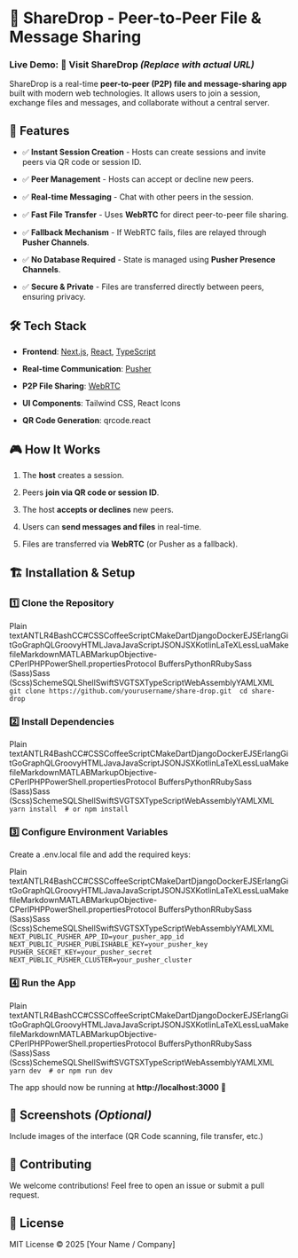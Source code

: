 📂 ShareDrop - Peer-to-Peer File & Message Sharing
==================================================

### Live Demo: 🔗 Visit ShareDrop _(Replace with actual URL)_

ShareDrop is a real-time **peer-to-peer (P2P) file and message-sharing app** built with modern web technologies. It allows users to join a session, exchange files and messages, and collaborate without a central server.

🚀 Features
-----------

*   ✅ **Instant Session Creation** - Hosts can create sessions and invite peers via QR code or session ID.
    
*   ✅ **Peer Management** - Hosts can accept or decline new peers.
    
*   ✅ **Real-time Messaging** - Chat with other peers in the session.
    
*   ✅ **Fast File Transfer** - Uses **WebRTC** for direct peer-to-peer file sharing.
    
*   ✅ **Fallback Mechanism** - If WebRTC fails, files are relayed through **Pusher Channels**.
    
*   ✅ **No Database Required** - State is managed using **Pusher Presence Channels**.
    
*   ✅ **Secure & Private** - Files are transferred directly between peers, ensuring privacy.
    

🛠️ Tech Stack
--------------

*   **Frontend**: [Next.js](https://nextjs.org/), [React](https://react.dev/), [TypeScript](https://www.typescriptlang.org/)
    
*   **Real-time Communication**: [Pusher](https://pusher.com/)
    
*   **P2P File Sharing**: [WebRTC](https://webrtc.org/)
    
*   **UI Components**: Tailwind CSS, React Icons
    
*   **QR Code Generation**: qrcode.react
    

🎮 How It Works
---------------

1.  The **host** creates a session.
    
2.  Peers **join via QR code or session ID**.
    
3.  The host **accepts or declines** new peers.
    
4.  Users can **send messages and files** in real-time.
    
5.  Files are transferred via **WebRTC** (or Pusher as a fallback).
    

🏗️ Installation & Setup
------------------------

### **1️⃣ Clone the Repository**

Plain textANTLR4BashCC#CSSCoffeeScriptCMakeDartDjangoDockerEJSErlangGitGoGraphQLGroovyHTMLJavaJavaScriptJSONJSXKotlinLaTeXLessLuaMakefileMarkdownMATLABMarkupObjective-CPerlPHPPowerShell.propertiesProtocol BuffersPythonRRubySass (Sass)Sass (Scss)SchemeSQLShellSwiftSVGTSXTypeScriptWebAssemblyYAMLXML`   git clone https://github.com/yourusername/share-drop.git  cd share-drop   `

### **2️⃣ Install Dependencies**

Plain textANTLR4BashCC#CSSCoffeeScriptCMakeDartDjangoDockerEJSErlangGitGoGraphQLGroovyHTMLJavaJavaScriptJSONJSXKotlinLaTeXLessLuaMakefileMarkdownMATLABMarkupObjective-CPerlPHPPowerShell.propertiesProtocol BuffersPythonRRubySass (Sass)Sass (Scss)SchemeSQLShellSwiftSVGTSXTypeScriptWebAssemblyYAMLXML`   yarn install  # or npm install   `

### **3️⃣ Configure Environment Variables**

Create a .env.local file and add the required keys:

Plain textANTLR4BashCC#CSSCoffeeScriptCMakeDartDjangoDockerEJSErlangGitGoGraphQLGroovyHTMLJavaJavaScriptJSONJSXKotlinLaTeXLessLuaMakefileMarkdownMATLABMarkupObjective-CPerlPHPPowerShell.propertiesProtocol BuffersPythonRRubySass (Sass)Sass (Scss)SchemeSQLShellSwiftSVGTSXTypeScriptWebAssemblyYAMLXML`   NEXT_PUBLIC_PUSHER_APP_ID=your_pusher_app_id  NEXT_PUBLIC_PUSHER_PUBLISHABLE_KEY=your_pusher_key  PUSHER_SECRET_KEY=your_pusher_secret  NEXT_PUBLIC_PUSHER_CLUSTER=your_pusher_cluster   `

### **4️⃣ Run the App**

Plain textANTLR4BashCC#CSSCoffeeScriptCMakeDartDjangoDockerEJSErlangGitGoGraphQLGroovyHTMLJavaJavaScriptJSONJSXKotlinLaTeXLessLuaMakefileMarkdownMATLABMarkupObjective-CPerlPHPPowerShell.propertiesProtocol BuffersPythonRRubySass (Sass)Sass (Scss)SchemeSQLShellSwiftSVGTSXTypeScriptWebAssemblyYAMLXML`   yarn dev  # or npm run dev   `

The app should now be running at **http://localhost:3000** 🚀

📸 Screenshots _(Optional)_
---------------------------

Include images of the interface (QR Code scanning, file transfer, etc.)

🤝 Contributing
---------------

We welcome contributions! Feel free to open an issue or submit a pull request.

📜 License
----------

MIT License © 2025 \[Your Name / Company\]

